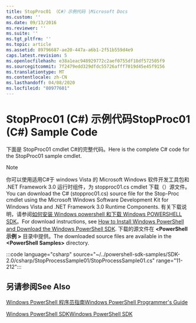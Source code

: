 ```yaml
---
title: StopProc01 （C#）示例代码 |Microsoft Docs
ms.custom: ''
ms.date: 09/13/2016
ms.reviewer: ''
ms.suite: ''
ms.tgt_pltfrm: ''
ms.topic: article
ms.assetid: 89796687-ae20-447a-a6b1-2f51b559d4e9
caps.latest.revision: 5
ms.openlocfilehash: e38a1eac948929772c2aef0755df18df572505f9
ms.sourcegitcommit: 7f2479edd329dfdc55726afff7019d45e45f9156
ms.translationtype: MT
ms.contentlocale: zh-CN
ms.lasthandoff: 04/08/2020
ms.locfileid: "80977601"
---
```

# <a name="stopproc01-c-sample-code"></a><span data-ttu-id="cd72c-102">StopProc01 (C#) 示例代码</span><span class="sxs-lookup"><span data-stu-id="cd72c-102">StopProc01 (C#) Sample Code</span></span>

<span data-ttu-id="cd72c-103">下面是 StopProc01 cmdlet C#的完整代码。</span><span class="sxs-lookup"><span data-stu-id="cd72c-103">Here is the complete C# code for the StopProc01 sample cmdlet.</span></span>

> [!NOTE]
> <span data-ttu-id="cd72c-104">你可以使用适用C#于 windows Vista 的 Microsoft Windows 软件开发工具包和 .NET Framework 3.0 运行时组件，为 stopproc01.cs cmdlet 下载（）源文件。</span><span class="sxs-lookup"><span data-stu-id="cd72c-104">You can download the C# (stopproc01.cs) source file for the Stop-Proc cmdlet using the Microsoft Windows Software Development Kit for Windows Vista and .NET Framework 3.0 Runtime Components.</span></span> <span data-ttu-id="cd72c-105">有关下载说明，请参阅[如何安装 Windows powershell 和下载 Windows POWERSHELL SDK](/powershell/scripting/developer/installing-the-windows-powershell-sdk)。</span><span class="sxs-lookup"><span data-stu-id="cd72c-105">For download instructions, see [How to Install Windows PowerShell and Download the Windows PowerShell SDK](/powershell/scripting/developer/installing-the-windows-powershell-sdk).</span></span>
> <span data-ttu-id="cd72c-106">下载的源文件在 **\<PowerShell 示例 >** 目录中提供。</span><span class="sxs-lookup"><span data-stu-id="cd72c-106">The downloaded source files are available in the **\<PowerShell Samples>** directory.</span></span>

:::code language="csharp" source="~/../powershell-sdk-samples/SDK-2.0/csharp/StopProcessSample01/StopProcessSample01.cs" range="11-212":::

## <a name="see-also"></a><span data-ttu-id="cd72c-107">另请参阅</span><span class="sxs-lookup"><span data-stu-id="cd72c-107">See Also</span></span>

[<span data-ttu-id="cd72c-108">Windows PowerShell 程序员指南</span><span class="sxs-lookup"><span data-stu-id="cd72c-108">Windows PowerShell Programmer's Guide</span></span>](./windows-powershell-programmer-s-guide.md)

[<span data-ttu-id="cd72c-109">Windows PowerShell SDK</span><span class="sxs-lookup"><span data-stu-id="cd72c-109">Windows PowerShell SDK</span></span>](../windows-powershell-reference.md)
